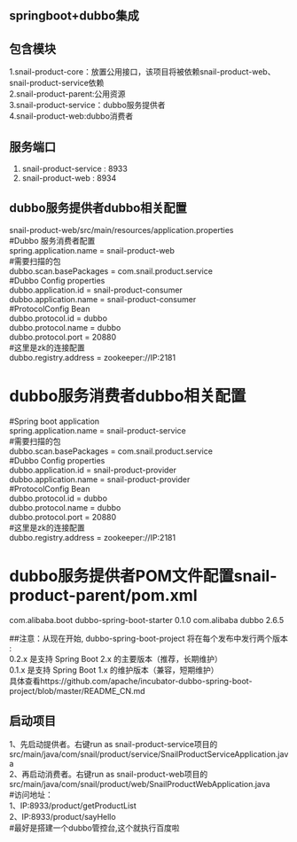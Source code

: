 ## springboot+dubbo集成


## 包含模块
1.snail-product-core：放置公用接口，该项目将被依赖snail-product-web、snail-product-service依赖  
2.snail-product-parent:公用资源  
3.snail-product-service：dubbo服务提供者  
4.snail-product-web:dubbo消费者  


## 服务端口
1. snail-product-service : 8933
2. snail-product-web : 8934

## dubbo服务提供者dubbo相关配置  
snail-product-web/src/main/resources/application.properties  
#Dubbo 服务消费者配置  
spring.application.name = snail-product-web  
#需要扫描的包  
dubbo.scan.basePackages  = com.snail.product.service  
#Dubbo Config properties  
dubbo.application.id = snail-product-consumer  
dubbo.application.name = snail-product-consumer  
#ProtocolConfig Bean  
dubbo.protocol.id = dubbo  
dubbo.protocol.name = dubbo  
dubbo.protocol.port = 20880  
#这里是zk的连接配置  
dubbo.registry.address = zookeeper://IP:2181  



# dubbo服务消费者dubbo相关配置  
#Spring boot application  
spring.application.name = snail-product-service  
#需要扫描的包  
dubbo.scan.basePackages  = com.snail.product.service  
#Dubbo Config properties  
dubbo.application.id = snail-product-provider  
dubbo.application.name = snail-product-provider  
#ProtocolConfig Bean  
dubbo.protocol.id = dubbo  
dubbo.protocol.name = dubbo  
dubbo.protocol.port = 20880  
#这里是zk的连接配置  
dubbo.registry.address = zookeeper://IP:2181  

# dubbo服务提供者POM文件配置snail-product-parent/pom.xml  
<dependency>  
	<groupId>com.alibaba.boot</groupId>  
	<artifactId>dubbo-spring-boot-starter</artifactId>  
	<version>0.1.0</version>  
</dependency>  
<dependency>  
	<groupId>com.alibaba</groupId>  
	<artifactId>dubbo</artifactId>  
	<version>2.6.5</version>  
</dependency>  

##注意：从现在开始, dubbo-spring-boot-project 将在每个发布中发行两个版本 :  
0.2.x 是支持 Spring Boot 2.x 的主要版本（推荐，长期维护）  
0.1.x 是支持 Spring Boot 1.x 的维护版本（兼容，短期维护）  
具体查看https://github.com/apache/incubator-dubbo-spring-boot-project/blob/master/README_CN.md  


## 启动项目  
1、先启动提供者。右键run as snail-product-service项目的src/main/java/com/snail/product/service/SnailProductServiceApplication.java  
2、再启动消费者。右键run as snail-product-web项目的src/main/java/com/snail/product/web/SnailProductWebApplication.java  
#访问地址：  
1、IP:8933/product/getProductList  
2、IP:8933/product/sayHello  
#最好是搭建一个dubbo管控台,这个就执行百度啦  



